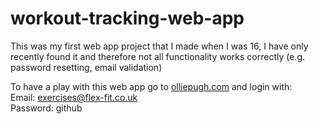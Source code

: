 # workout-tracking-web-app

This was my first web app project that I made when I was 16, I have only recently found it and therefore not all functionality works correctly (e.g. password resetting, email validation)

To have a play with this web app go to [olliepugh.com](http://olliepugh.com/projects/flex-fit) and login with:   
Email: exercises@flex-fit.co.uk   
Password: github

